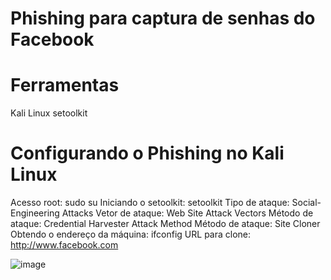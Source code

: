 # Phishing para captura de senhas do Facebook

# Ferramentas
Kali Linux
setoolkit
# Configurando o Phishing no Kali Linux
Acesso root: sudo su
Iniciando o setoolkit: setoolkit
Tipo de ataque: Social-Engineering Attacks
Vetor de ataque: Web Site Attack Vectors
Método de ataque: Credential Harvester Attack Method 
Método de ataque: Site Cloner
Obtendo o endereço da máquina: ifconfig
URL para clone: http://www.facebook.com

![image](https://github.com/user-attachments/assets/9370ee68-00dd-448f-956a-1ac98c995292)
